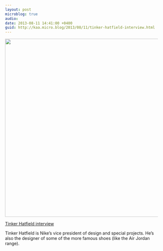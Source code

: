```yaml
---
layout: post
microblog: true
audio: 
date: 2013-08-11 14:41:00 +0400
guid: http://kaa.micro.blog/2013/08/11/tinker-hatfield-interview.html
---
```

<img src="https://micro.kaa.bz/uploads/2018/28d548518f.jpg" alt="" width="818" height="587" class="alignnone size-full wp-image-538" />

<a href="http://www.designboom.com/design/tinker-hatfield-interview/">Tinker Hatfield interview</a>

<p>Tinker Hatfield is Nike’s vice president of design and special projects. He’s also the designer of some of the more famous shoes (like the Air Jordan range).</p>
